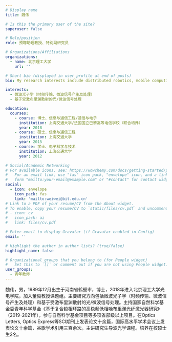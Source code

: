 ```yaml
---
# Display name
title: 魏伟

# Is this the primary user of the site?
superuser: false

# Role/position
role: 预聘助理教授、特别副研究员

# Organizations/Affiliations
organizations:
  - name: 北京理工大学
    url: ''

# Short bio (displayed in user profile at end of posts)
bio: My research interests include distributed robotics, mobile computing and programmable matter.

interests:
  - 微波光子学（时频传输、微波信号产生及处理）
  - 基于受激布里渊散射的光/微波信号处理

education:
  courses:
    - course: 博士、信息与通信工程/通信与电子
      institution: 上海交通大学/法国国立巴黎高等电信学校（联合培养）
      year: 2018
    - course: 硕士、信息与通信工程
      institution: 上海交通大学
      year: 2015
    - course: 学士、电子科学与技术
      institution: 上海交通大学
      year: 2012

# Social/Academic Networking
# For available icons, see: https://wowchemy.com/docs/getting-started/page-builder/#icons
#   For an email link, use "fas" icon pack, "envelope" icon, and a link in the
#   form "mailto:your-email@example.com" or "#contact" for contact widget.
social:
  - icon: envelope
    icon_pack: fas
    link: 'mailto:weiwei@bit.edu.cn'
# Link to a PDF of your resume/CV from the About widget.
# To enable, copy your resume/CV to `static/files/cv.pdf` and uncomment the lines below.
# - icon: cv
#   icon_pack: ai
#   link: files/cv.pdf

# Enter email to display Gravatar (if Gravatar enabled in Config)
email: ''

# Highlight the author in author lists? (true/false)
highlight_name: false

# Organizational groups that you belong to (for People widget)
#   Set this to `[]` or comment out if you are not using People widget.
user_groups:
  - 青年教师
---
```


魏伟，男，1989年12月出生于河南省鹤壁市，博士，2018年进入北京理工大学光电学院，加入董毅教授课题组。主要研究方向包括微波光子学（时频传输、微波信号产生及处理）和基于受激布里渊散射的光/微波信号处理。主持国家自然科学基金委青年科学基金《基于复合锁相环路的高稳频低相噪布里渊光纤激光器研究》（2019-2021年），参与自然科学基金项目等多项省部级以上项目。在Optics Letters, Optics Express等SCI期刊上发表论文十余篇，国际高水平学术会议上发表论文十余篇，谷歌学术引用三百余次。主讲研究生导波光学课程。培养在校硕士生2名。
